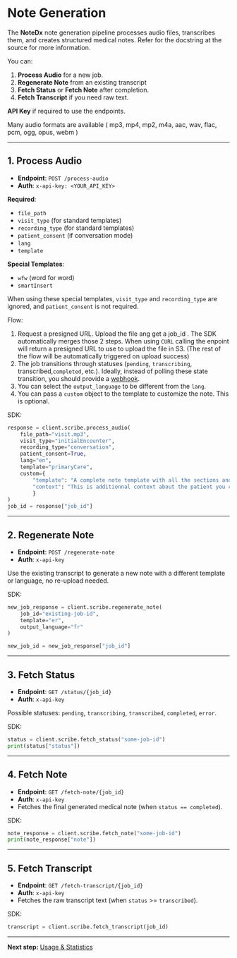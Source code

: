 # Note Generation

The **NoteDx** note generation pipeline processes audio files, transcribes them, and creates structured medical notes. Refer for the docstring at the source for more information.

You can:

1. **Process Audio** for a new job.
2. **Regenerate Note** from an existing transcript
3. **Fetch Status** or **Fetch Note** after completion.
4. **Fetch Transcript** if you need raw text.

**API Key** if required to use the endpoints.

Many audio formats are available ( mp3, mp4, mp2, m4a, aac, wav, flac, pcm, ogg, opus, webm )



***

## 1. Process Audio

* **Endpoint**: `POST /process-audio`
* **Auth**: `x-api-key: <YOUR_API_KEY>`

**Required**:

* `file_path`&#x20;
* `visit_type` (for standard templates)
* `recording_type` (for standard templates)
* `patient_consent` (if conversation mode)
* `lang`
* `template`

**Special Templates**:

* `wfw` (word for word)
* `smartInsert`

When using these special templates, `visit_type` and `recording_type` are ignored, and `patient_consent` is not required.

Flow:

1. Request a presigned URL. Upload the file ang get a job\_id . The SDK automatically merges those 2 steps. When using `CURL` calling the enpoint will return a presigned URL to use to upload the file in S3. (The rest of the flow will be automatically triggered on upload success)
2. The job transitions through statuses (`pending`, `transcribing`,  transcribed,`completed`, etc.). Ideally, instead of polling these state transition, you should provide a [webhook](webhook-management.md).
3. You can select the `output_language` to be different from the `lang`.
4. You can pass a `custom` object to the template to customize the note. This is optional.

SDK:

```python
response = client.scribe.process_audio(
    file_path="visit.mp3",
    visit_type="initialEncounter",
    recording_type="conversation",
    patient_consent=True,
    lang="en",
    template="primaryCare",
    custom={
        "template": "A complete note template with all the sections and custom format of your choice.",
        "context": "This is additionnal context about the patient you can include (e.g. age, gender, medical history, past medical history, etc. It will be passed to the model in the prompt.)"
        }
)
job_id = response["job_id"]
```

***

## 2. Regenerate Note

* **Endpoint**: `POST /regenerate-note`
* **Auth**: `x-api-key`

Use the existing transcript to generate a new note with a different template or language, no re-upload needed.

SDK:

```python
new_job_response = client.scribe.regenerate_note(
    job_id="existing-job-id",
    template="er",
    output_language="fr"
)

new_job_id = new_job_response["job_id"]
```

***

## 3. Fetch Status

* **Endpoint**: `GET /status/{job_id}`
* **Auth**: `x-api-key`

Possible statuses: `pending`, `transcribing`, `transcribed`, `completed`, `error`.

SDK:

```python
status = client.scribe.fetch_status("some-job-id")
print(status["status"])
```

***

## 4. Fetch Note

* **Endpoint**: `GET /fetch-note/{job_id}`
* **Auth**: `x-api-key`
* Fetches the final generated medical note (when `status == completed`).

SDK:

```python
note_response = client.scribe.fetch_note("some-job-id")
print(note_response["note"])
```

***

## 5. Fetch Transcript

* **Endpoint**: `GET /fetch-transcript/{job_id}`
* **Auth**: `x-api-key`
* Fetches the raw transcript text (when `status` >= `transcribed`).

SDK:

```python
transcript = client.scribe.fetch_transcript(job_id)
```

***

**Next step:** [Usage & Statistics](usage-management.md)
